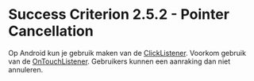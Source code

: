 # Success Criterion 2.5.2 - Pointer Cancellation

Op Android kun je gebruik maken van de [ClickListener](https://developer.android.com/reference/android/view/View.OnClickListener). Voorkom gebruik van de [OnTouchListener](https://developer.android.com/reference/android/view/View.OnTouchListener). Gebruikers kunnen een aanraking dan niet annuleren.

